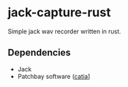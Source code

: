 # jack-capture-rust
Simple jack wav recorder written in rust.

## Dependencies
- Jack
- Patchbay software ([catia](https://kx.studio/Applications:Catia)]
